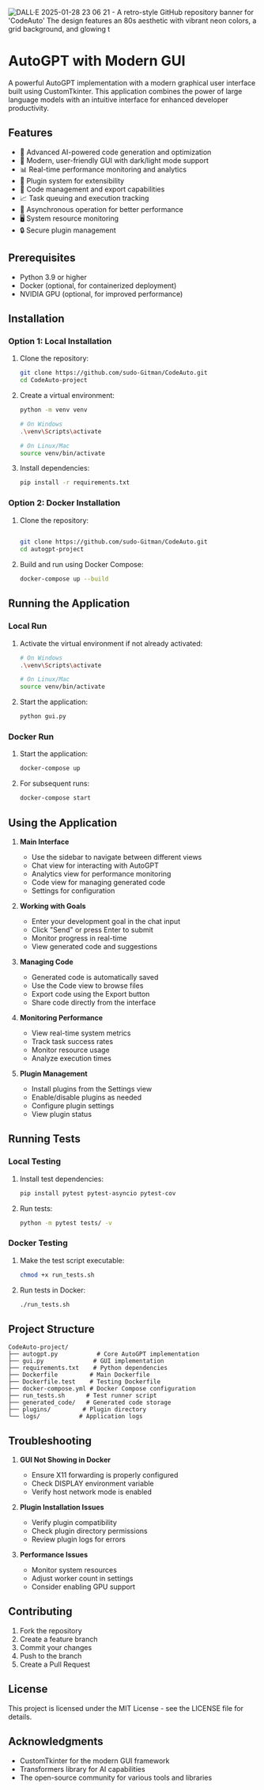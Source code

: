 
![DALL·E 2025-01-28 23 06 21 - A retro-style GitHub repository banner for 'CodeAuto'  The design features an 80s aesthetic with vibrant neon colors, a grid background, and glowing t](https://github.com/user-attachments/assets/36fca34b-68d7-4a37-9789-c15e3fddc5eb)


# AutoGPT with Modern GUI

A powerful AutoGPT implementation with a modern graphical user interface built using CustomTkinter. This application combines the power of large language models with an intuitive interface for enhanced developer productivity.

## Features

- 🤖 Advanced AI-powered code generation and optimization
- 🎨 Modern, user-friendly GUI with dark/light mode support
- 📊 Real-time performance monitoring and analytics
- 🔌 Plugin system for extensibility
- 📁 Code management and export capabilities
- 📈 Task queuing and execution tracking
- 🔄 Asynchronous operation for better performance
- 🖥️ System resource monitoring
- 🔒 Secure plugin management

## Prerequisites

- Python 3.9 or higher
- Docker (optional, for containerized deployment)
- NVIDIA GPU (optional, for improved performance)

## Installation

### Option 1: Local Installation

1. Clone the repository:
   ```bash
   git clone https://github.com/sudo-Gitman/CodeAuto.git
   cd CodeAuto-project
   ```

2. Create a virtual environment:
   ```bash
   python -m venv venv
   
   # On Windows
   .\venv\Scripts\activate
   
   # On Linux/Mac
   source venv/bin/activate
   ```

3. Install dependencies:
   ```bash
   pip install -r requirements.txt
   ```

### Option 2: Docker Installation

1. Clone the repository:
   ```bash
  
   git clone https://github.com/sudo-Gitman/CodeAuto.git
   cd autogpt-project
   ```

2. Build and run using Docker Compose:
   ```bash
   docker-compose up --build
   ```

## Running the Application

### Local Run

1. Activate the virtual environment if not already activated:
   ```bash
   # On Windows
   .\venv\Scripts\activate
   
   # On Linux/Mac
   source venv/bin/activate
   ```

2. Start the application:
   ```bash
   python gui.py
   ```

### Docker Run

1. Start the application:
   ```bash
   docker-compose up
   ```

2. For subsequent runs:
   ```bash
   docker-compose start
   ```

## Using the Application

1. **Main Interface**
   - Use the sidebar to navigate between different views
   - Chat view for interacting with AutoGPT
   - Analytics view for performance monitoring
   - Code view for managing generated code
   - Settings for configuration

2. **Working with Goals**
   - Enter your development goal in the chat input
   - Click "Send" or press Enter to submit
   - Monitor progress in real-time
   - View generated code and suggestions

3. **Managing Code**
   - Generated code is automatically saved
   - Use the Code view to browse files
   - Export code using the Export button
   - Share code directly from the interface

4. **Monitoring Performance**
   - View real-time system metrics
   - Track task success rates
   - Monitor resource usage
   - Analyze execution times

5. **Plugin Management**
   - Install plugins from the Settings view
   - Enable/disable plugins as needed
   - Configure plugin settings
   - View plugin status

## Running Tests

### Local Testing

1. Install test dependencies:
   ```bash
   pip install pytest pytest-asyncio pytest-cov
   ```

2. Run tests:
   ```bash
   python -m pytest tests/ -v
   ```

### Docker Testing

1. Make the test script executable:
   ```bash
   chmod +x run_tests.sh
   ```

2. Run tests in Docker:
   ```bash
   ./run_tests.sh
   ```

## Project Structure

```
CodeAuto-project/
├── autogpt.py           # Core AutoGPT implementation
├── gui.py              # GUI implementation
├── requirements.txt    # Python dependencies
├── Dockerfile         # Main Dockerfile
├── Dockerfile.test    # Testing Dockerfile
├── docker-compose.yml # Docker Compose configuration
├── run_tests.sh      # Test runner script
├── generated_code/   # Generated code storage
├── plugins/         # Plugin directory
└── logs/           # Application logs
```

## Troubleshooting

1. **GUI Not Showing in Docker**
   - Ensure X11 forwarding is properly configured
   - Check DISPLAY environment variable
   - Verify host network mode is enabled

2. **Plugin Installation Issues**
   - Verify plugin compatibility
   - Check plugin directory permissions
   - Review plugin logs for errors

3. **Performance Issues**
   - Monitor system resources
   - Adjust worker count in settings
   - Consider enabling GPU support

## Contributing

1. Fork the repository
2. Create a feature branch
3. Commit your changes
4. Push to the branch
5. Create a Pull Request

## License

This project is licensed under the MIT License - see the LICENSE file for details.

## Acknowledgments

- CustomTkinter for the modern GUI framework
- Transformers library for AI capabilities
- The open-source community for various tools and libraries
